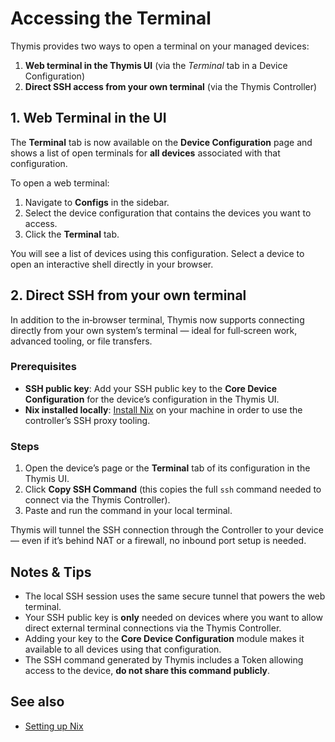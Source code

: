 # Accessing the Terminal

Thymis provides two ways to open a terminal on your managed devices:

1. **Web terminal in the Thymis UI** (via the *Terminal* tab in a Device Configuration)
2. **Direct SSH access from your own terminal** (via the Thymis Controller)

## 1. Web Terminal in the UI

The **Terminal** tab is now available on the **Device Configuration** page and shows a list of open terminals for **all devices** associated with that configuration.

To open a web terminal:

1. Navigate to **Configs** in the sidebar.
2. Select the device configuration that contains the devices you want to access.
3. Click the **Terminal** tab.

You will see a list of devices using this configuration.
Select a device to open an interactive shell directly in your browser.

## 2. Direct SSH from your own terminal

In addition to the in‑browser terminal, Thymis now supports connecting directly from your own system’s terminal — ideal for full‑screen work, advanced tooling, or file transfers.

### Prerequisites
- **SSH public key**: Add your SSH public key to the **Core Device Configuration** for the device’s configuration in the Thymis UI.
- **Nix installed locally**: [Install Nix](../external-projects/packaging-software/setting-up-nix.md) on your machine in order to use the controller’s SSH proxy tooling.

### Steps
1. Open the device’s page or the **Terminal** tab of its configuration in the Thymis UI.
2. Click **Copy SSH Command** (this copies the full `ssh` command needed to connect via the Thymis Controller).
3. Paste and run the command in your local terminal.

Thymis will tunnel the SSH connection through the Controller to your device — even if it’s behind NAT or a firewall, no inbound port setup is needed.

## Notes & Tips
- The local SSH session uses the same secure tunnel that powers the web terminal.
- Your SSH public key is **only** needed on devices where you want to allow direct external terminal connections via the Thymis Controller.
- Adding your key to the **Core Device Configuration** module makes it available to all devices using that configuration.
- The SSH command generated by Thymis includes a Token allowing access to the device, **do not share this command publicly**.

## See also
- [Setting up Nix](../external-projects/packaging-software/setting-up-nix.md)
